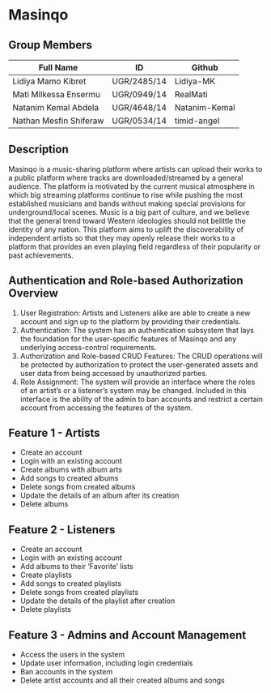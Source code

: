 # Masinqo

## Group Members

| Full Name | ID | Github |
| ---- | ---- | ---- |
| Lidiya Mamo Kibret | UGR/2485/14 | Lidiya-MK |
| Mati Milkessa Ensermu | UGR/0949/14 | RealMati |
| Natanim Kemal Abdela | UGR/4648/14 | Natanim-Kemal |
| Nathan Mesfin Shiferaw | UGR/0534/14 | timid-angel |

## Description
Masinqo is a music-sharing platform where artists can upload their works to a public platform where tracks are downloaded/streamed by a general audience. The platform is motivated by the current musical atmosphere in which big streaming platforms continue to rise while pushing the most established musicians and bands without making special provisions for underground/local scenes. Music is a big part of culture, and we believe that the general trend toward Western ideologies should not belittle the identity of any nation. This platform aims to uplift the discoverability of independent artists so that they may openly release their works to a platform that provides an even playing field regardless of their popularity or past achievements.

## Authentication and Role-based Authorization Overview
1. User Registration: Artists and Listeners alike are able to create a new account and sign up to the platform by providing their credentials.
2. Authentication: The system has an authentication subsystem that lays the foundation for the user-specific features of Masinqo and any underlying access-control requirements. 
3. Authorization and Role-based CRUD Features: The CRUD operations will be protected by authorization to protect the user-generated assets and user data from being accessed by unauthorized parties.
4. Role Assignment: The system will provide an interface where the roles of an artist’s or a listener’s system may be changed. Included in this interface is the ability of the admin to ban accounts and restrict a certain account from accessing the features of the system.

## Feature 1 - Artists
- Create an account
- Login with an existing account
- Create albums with album arts
- Add songs to created albums
- Delete songs from created albums
- Update the details of an album after its creation
- Delete albums

## Feature 2 - Listeners
- Create an account
- Login with an existing account
- Add albums to their ‘Favorite’ lists
- Create playlists
- Add songs to created playlists
- Delete songs from created playlists
- Update the details of the playlist after creation
- Delete playlists


## Feature 3 - Admins and Account Management
- Access the users in the system
- Update user information, including login credentials
- Ban accounts in the system
- Delete artist accounts and all their created albums and songs